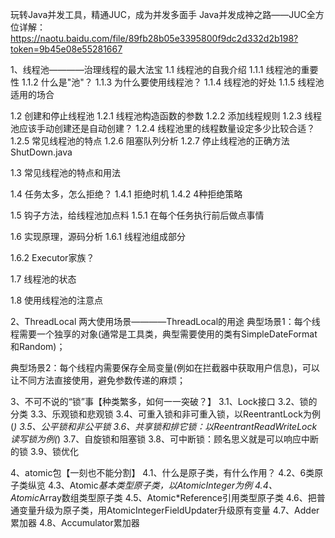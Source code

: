 玩转Java并发工具，精通JUC，成为并发多面手
Java并发成神之路——JUC全方位详解：
https://naotu.baidu.com/file/89fb28b05e3395800f9dc2d332d2b198?token=9b45e08e55281667

1、线程池————治理线程的最大法宝
1.1 线程池的自我介绍
1.1.1 线程池的重要性
1.1.2 什么是"池"？
1.1.3 为什么要使用线程池？
1.1.4 线程池的好处
1.1.5 线程池适用的场合

1.2 创建和停止线程池
1.2.1 线程池构造函数的参数
1.2.2 添加线程规则
1.2.3 线程池应该手动创建还是自动创建？
1.2.4 线程池里的线程数量设定多少比较合适？
1.2.5 常见线程池的特点
1.2.6 阻塞队列分析
1.2.7 停止线程池的正确方法 ShutDown.java

1.3 常见线程池的特点和用法

1.4 任务太多，怎么拒绝？
1.4.1 拒绝时机
1.4.2 4种拒绝策略

1.5 钩子方法，给线程池加点料
1.5.1 在每个任务执行前后做点事情

1.6 实现原理，源码分析
1.6.1 线程池组成部分

1.6.2 Executor家族？

1.7 线程池的状态

1.8 使用线程池的注意点

2、ThreadLocal
两大使用场景————ThreadLocal的用途
典型场景1：每个线程需要一个独享的对象(通常是工具类，典型需要使用的类有SimpleDateFormat和Random)；

典型场景2：每个线程内需要保存全局变量(例如在拦截器中获取用户信息)，可以让不同方法直接使用，避免参数传递的麻烦；

3、不可不说的“锁”事【种类繁多，如何一一突破？】
3.1、Lock接口
3.2、锁的分类
3.3、乐观锁和悲观锁
3.4、可重入锁和非可重入锁，以ReentrantLock为例(*)
3.5、公平锁和非公平锁
3.6、共享锁和排它锁：以ReentrantReadWriteLock读写锁为例(*)
3.7、自旋锁和阻塞锁
3.8、可中断锁：顾名思义就是可以响应中断的锁
3.9、锁优化

4、atomic包【一刻也不能分割】
4.1、什么是原子类，有什么作用？
4.2、6类原子类纵览
4.3、Atomic*基本类型原子类，以AtomicInteger为例
4.4、Atomic*Array数组类型原子类
4.5、Atomic*Reference引用类型原子类
4.6、把普通变量升级为原子类，用AtomicIntegerFieldUpdater升级原有变量
4.7、Adder累加器
4.8、Accumulator累加器
